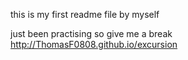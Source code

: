 this is my first readme file by myself

just been practising so give me a break
http://ThomasF0808.github.io/excursion